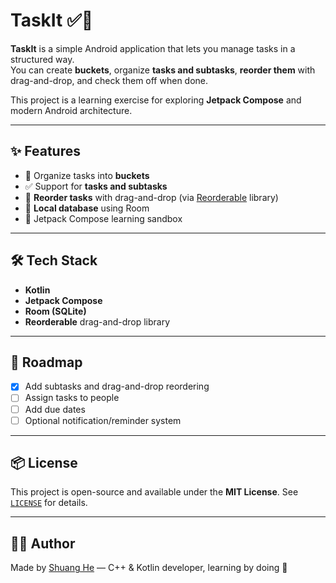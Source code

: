 # TaskIt ✅📝

**TaskIt** is a simple Android application that lets you manage tasks in a structured way.  
You can create **buckets**, organize **tasks and subtasks**, **reorder them** with drag-and-drop, and check them off when done.

This project is a learning exercise for exploring **Jetpack Compose** and modern Android architecture.

---

## ✨ Features

- 📂 Organize tasks into **buckets**
- ✅ Support for **tasks and subtasks**
- 🔄 **Reorder tasks** with drag-and-drop (via [Reorderable](https://github.com/Calvin-LL/Reorderable) library)
- 💾 **Local database** using Room
- 🧪 Jetpack Compose learning sandbox

---

## 🛠 Tech Stack

- **Kotlin**
- **Jetpack Compose**
- **Room (SQLite)**
- **Reorderable** drag-and-drop library

---

## 🚧 Roadmap

- [x] Add subtasks and drag-and-drop reordering  
- [ ] Assign tasks to people  
- [ ] Add due dates  
- [ ] Optional notification/reminder system  

---

## 📦 License

This project is open-source and available under the **MIT License**. See [`LICENSE`](./LICENSE) for details.

---

## 🙋‍♀️ Author

Made by [Shuang He](https://github.com/HEShuang) — C++ & Kotlin developer, learning by doing 🚀


